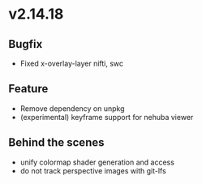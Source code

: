 # v2.14.18

## Bugfix

- Fixed x-overlay-layer nifti, swc

## Feature

- Remove dependency on unpkg
- (experimental) keyframe support for nehuba viewer

## Behind the scenes

- unify colormap shader generation and access
- do not track perspective images with git-lfs
